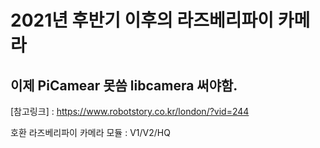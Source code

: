 # 2021년 후반기 이후의 라즈베리파이 카메라
## 이제 PiCamear 못씀 libcamera 써야함.
[참고링크] : https://www.robotstory.co.kr/london/?vid=244

호환 라즈베리파이 카메라 모듈 : V1/V2/HQ
